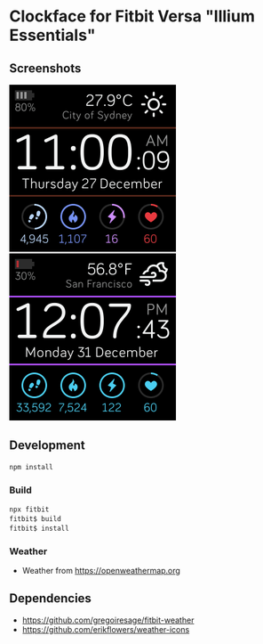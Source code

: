 # Clockface for Fitbit Versa "Illium Essentials"

## Screenshots

![screenshot](/screenshots/watchface.png)
![screenshot](/screenshots/watchface-alt.png)

## Development

```javascript
npm install
```

### Build

```javascript
npx fitbit
fitbit$ build
fitbit$ install
```

### Weather

+ Weather from <https://openweathermap.org>

## Dependencies

+ <https://github.com/gregoiresage/fitbit-weather>
+ <https://github.com/erikflowers/weather-icons>
